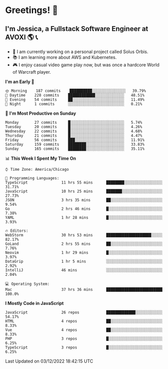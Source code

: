 # Greetings! 🧠

## I'm Jessica, a Fullstack Software Engineer at AVOXI 🌎 📞

- 🌟 I am currently working on a personal project called Solus Orbis.
- 📚 I am learning more about AWS and Kubernetes.
- 🎮 I enjoy casual video game play now, but was once a hardcore World of Warcraft player.

<!--START_SECTION:waka-->
**I'm an Early 🐤** 

```text
🌞 Morning    187 commits    ██████████░░░░░░░░░░░░░░░   39.79% 
🌆 Daytime    228 commits    ████████████░░░░░░░░░░░░░   48.51% 
🌃 Evening    54 commits     ██░░░░░░░░░░░░░░░░░░░░░░░   11.49% 
🌙 Night      1 commits      ░░░░░░░░░░░░░░░░░░░░░░░░░   0.21%

```
📅 **I'm Most Productive on Sunday** 

```text
Monday       27 commits     █░░░░░░░░░░░░░░░░░░░░░░░░   5.74% 
Tuesday      20 commits     █░░░░░░░░░░░░░░░░░░░░░░░░   4.26% 
Wednesday    22 commits     █░░░░░░░░░░░░░░░░░░░░░░░░   4.68% 
Thursday     21 commits     █░░░░░░░░░░░░░░░░░░░░░░░░   4.47% 
Friday       56 commits     ███░░░░░░░░░░░░░░░░░░░░░░   11.91% 
Saturday     159 commits    ████████░░░░░░░░░░░░░░░░░   33.83% 
Sunday       165 commits    ████████░░░░░░░░░░░░░░░░░   35.11%

```


📊 **This Week I Spent My Time On** 

```text
⌚︎ Time Zone: America/Chicago

💬 Programming Languages: 
TypeScript               11 hrs 55 mins      ████████░░░░░░░░░░░░░░░░░   31.71% 
JavaScript               10 hrs 25 mins      ███████░░░░░░░░░░░░░░░░░░   27.73% 
JSON                     3 hrs 35 mins       ██░░░░░░░░░░░░░░░░░░░░░░░   9.54% 
Go                       2 hrs 46 mins       █░░░░░░░░░░░░░░░░░░░░░░░░   7.38% 
YAML                     1 hr 28 mins        █░░░░░░░░░░░░░░░░░░░░░░░░   3.93%

🔥 Editors: 
WebStorm                 30 hrs 53 mins      ████████████████████░░░░░   82.17% 
GoLand                   2 hrs 55 mins       ██░░░░░░░░░░░░░░░░░░░░░░░   7.76% 
Neovim                   1 hr 29 mins        █░░░░░░░░░░░░░░░░░░░░░░░░   3.97% 
DataGrip                 1 hr 5 mins         ░░░░░░░░░░░░░░░░░░░░░░░░░   2.92% 
IntelliJ                 46 mins             ░░░░░░░░░░░░░░░░░░░░░░░░░   2.04%

💻 Operating System: 
Mac                      37 hrs 36 mins      █████████████████████████   100.0%

```

**I Mostly Code in JavaScript** 

```text
JavaScript               26 repos            █████████████░░░░░░░░░░░░   54.17% 
HTML                     4 repos             ██░░░░░░░░░░░░░░░░░░░░░░░   8.33% 
Vue                      4 repos             ██░░░░░░░░░░░░░░░░░░░░░░░   8.33% 
PHP                      3 repos             █░░░░░░░░░░░░░░░░░░░░░░░░   6.25% 
TypeScript               3 repos             █░░░░░░░░░░░░░░░░░░░░░░░░   6.25%

```



 Last Updated on 03/12/2022 18:42:15 UTC
<!--END_SECTION:waka-->

<!--
**jessikuh/jessikuh** is a ✨ _special_ ✨ repository because its `README.md` (this file) appears on your GitHub profile.

Here are some ideas to get you started:

- 🔭 I’m currently working on ...
- 🌱 I’m currently learning ...
- 👯 I’m looking to collaborate on ...
- 🤔 I’m looking for help with ...
- 💬 Ask me about ...
- 📫 How to reach me: ...
- 😄 Pronouns: ...
- ⚡ Fun fact: ...
-->
